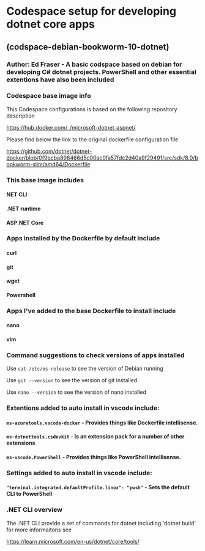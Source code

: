 # Codespace setup for developing dotnet core apps

## (codspace-debian-bookworm-10-dotnet)

### Author: Ed Fraser - A basic codspace based on debian for developing C# dotnet projects. PowerShell and other essential extentions have also been included

### Codespace base image info

This Codespace configurations is based on the following repository description

<https://hub.docker.com/_/microsoft-dotnet-aspnet/>

Please find below the link to the original dockerfile configuration file

<https://github.com/dotnet/dotnet-docker/blob/0f9bcba898466d5c00ac0fa57fdc2d40a9f29491/src/sdk/8.0/bookworm-slim/amd64/Dockerfile>

### This base image includes

#### NET CLI

#### .NET runtime

#### ASP.NET Core 

### Apps installed by the Dockerfile by default include

#### curl

#### git

#### wget

#### Powershell

### Apps I've added to the base Dockerfile to install include

#### nano 

#### vim 

### Command suggestions to check versions of apps installed

Use ` cat /etc/os-release ` to see the version of Debian running 

Use ` git --version ` to see the version of git installed 

Use ` nano --version ` to see the version of nano installed 

### Extentions added to auto install in vscode include: 

#### `ms-azuretools.vscode-docker` - Provides things like Dockerfile intellisense.

#### `ms-dotnettools.csdevkit` - Is an extension pack for a number of other extensions

#### `ms-vscode.PowerShell` - Provides things like PowerShell intellisense.

### Settings added to auto install in vscode include: 

#### `"terminal.integrated.defaultProfile.linux": "pwsh"` - Sets the default CLI to PowerShell

### .NET CLI overview

The .NET CLI provide a set of commands for dotnet including 'dotnet build' for more informaitons see

https://learn.microsoft.com/en-us/dotnet/core/tools/

